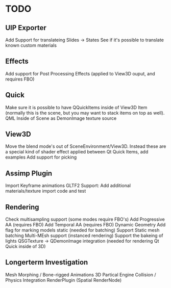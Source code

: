 # TODO

## UIP Exporter
Add Support for translateing Slides -> States
See if it's possible to translate known custom materials

## Effects
Add support for Post Processing Effects (applied to View3D ouput, and requires FBO)

## Quick
Make sure it is possible to have QQuickItems inside of View3D Item (normally this is the scene, but you may want to stack items on top as well).
QML Inside of Scene as DemonImage texture source

## View3D
Move the blend mode's out of SceneEnvironment/View3D.  Instead these are a special kind of shader effect applied between Qt Quick Items, add examples
Add support for picking

## Assimp Plugin
Import Keyframe animations
GLTF2 Support: Add additional materials/texture import code and test

## Rendering
Check multisampling support (some modes require FBO's)
Add Progressive AA (requires FBO)
Add Temporal AA (requires FBO)
Dynamic Geometry
Add flag for marking models static (needed for batching)
Support Static mesh batching
Multi-MEsh support (instanced rendering)
Support the bakeing of lights
QSGTexture -> QDemonImage integration (needed for rendering Qt Quick inside of 3D)

## Longerterm Investigation
Mesh Morphing / Bone-rigged Animations
3D Partical Engine
Collision / Physics Integration
RenderPlugin (Spatial RenderNode)
